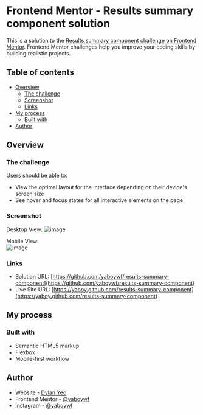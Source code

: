 # Frontend Mentor - Results summary component solution

This is a solution to the [Results summary component challenge on Frontend Mentor](https://www.frontendmentor.io/challenges/results-summary-component-CE_K6s0maV). Frontend Mentor challenges help you improve your coding skills by building realistic projects. 

## Table of contents

- [Overview](#overview)
  - [The challenge](#the-challenge)
  - [Screenshot](#screenshot)
  - [Links](#links)
- [My process](#my-process)
  - [Built with](#built-with)
- [Author](#author)

## Overview

### The challenge

Users should be able to:

- View the optimal layout for the interface depending on their device's screen size
- See hover and focus states for all interactive elements on the page

### Screenshot

Desktop View:
![image](https://github.com/user-attachments/assets/e17a6f7d-65c4-42e9-9180-dde9f0066c07)

Mobile View:<br>
![image](https://github.com/user-attachments/assets/868f00c0-15e4-4fc0-8079-05f44e86c93a)

### Links

- Solution URL: [https://github.com/yaboywf/results-summary-component](https://github.com/yaboywf/results-summary-component)
- Live Site URL: [https://yaboy.github.com/results-summary-component](https://yaboy.github.com/results-summary-component)

## My process

### Built with

- Semantic HTML5 markup
- Flexbox
- Mobile-first workflow

## Author

- Website - [Dylan Yeo](https://yaboywf.github.io/portfolio/index.html)
- Frontend Mentor - [@yaboywf](https://www.frontendmentor.io/profile/yaboywf)
- Instagram - [@yaboywf](https://www.instagram.com/yaboywf/)
